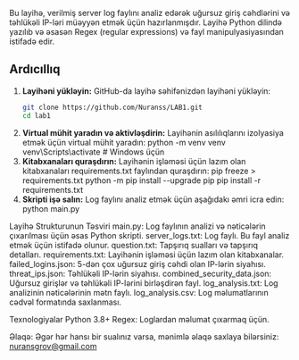 
Bu layihə, verilmiş server log faylını analiz edərək uğursuz giriş cəhdlərini və təhlükəli IP-ləri müəyyən etmək üçün hazırlanmışdır. Layihə Python dilində yazılıb və əsasən Regex (regular expressions) və fayl manipulyasiyasından istifadə edir.

## Ardıcıllıq

1. **Layihəni yükləyin:**
   GitHub-da layihə səhifənizdən layihəni yükləyin:
   ```bash
   git clone https://github.com/Nuranss/LAB1.git
   cd lab1
2. **Virtual mühit yaradın və aktivləşdirin:**
   Layihənin asılılıqlarını izolyasiya etmək üçün virtual mühit yaradın:
   python -m venv venv
   venv\Scripts\activate  # Windows üçün
3. **Kitabxanaları quraşdırın:**
   Layihənin işləməsi üçün lazım olan kitabxanaları requirements.txt faylından quraşdırın:
   pip freeze > requirements.txt
   python -m pip install --upgrade pip
   pip install -r requirements.txt
4. **Skripti işə salın:**
   Log faylını analiz etmək üçün aşağıdakı əmri icra edin:
   python main.py

Layihə Strukturunun Təsviri
main.py: Log faylının analizi və nəticələrin çıxarılması üçün əsas Python skripti.
server_logs.txt: Log faylı. Bu fayl analiz etmək üçün istifadə olunur.
question.txt: Tapşırıq sualları və tapşırıq detalları.
requirements.txt: Layihənin işləməsi üçün lazım olan kitabxanalar.
failed_logins.json: 5-dən çox uğursuz giriş cəhdi olan IP-lərin siyahısı.
threat_ips.json: Təhlükəli IP-lərin siyahısı.
combined_security_data.json: Uğursuz girişlər və təhlükəli IP-lərini birləşdirən fayl.
log_analysis.txt: Log analizinin nəticələrinin mətn faylı.
log_analysis.csv: Log məlumatlarının cədvəl formatında saxlanması.

Texnologiyalar
Python 3.8+
Regex: Loglardan məlumat çıxarmaq üçün.

Əlaqə:
Əgər hər hansı bir sualınız varsa, mənimlə əlaqə saxlaya bilərsiniz: nuransgrov@gmail.com